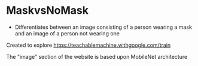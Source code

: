 # MaskvsNoMask

* Differentiates between an image consisting of a person wearing a mask and an image of a person not wearing one

Created to explore https://teachablemachine.withgoogle.com/train 

The "image" section of the website is based upon MobileNet architecture
